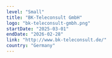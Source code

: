 ```yaml
---
level: "Small"
title: "BK-Teleconsult GmbH"
logo: "bk-teleconsult-gmbh.png"
startDate: "2025-03-01"
endDate: "2026-02-28"
link: "http://www.bk-teleconsult.de/"
country: "Germany"
---
```

